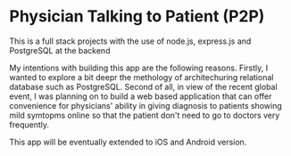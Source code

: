 # Physician Talking to Patient (P2P)

This is a full stack projects with the use of node.js, express.js and PostgreSQL at the backend

My intentions with building this app are the following reasons. Firstly, I wanted to explore a bit deepr the methology of architechuring
relational database such as PostgreSQL. Second of all, in view of the recent global event, I was planning on to build a web based
application that can offer convenience for physicians' ability in giving diagnosis to patients showing mild symtopms online so that the patient
don't need to go to doctors very frequently. 

This app will be eventually extended to iOS and Android version. 
